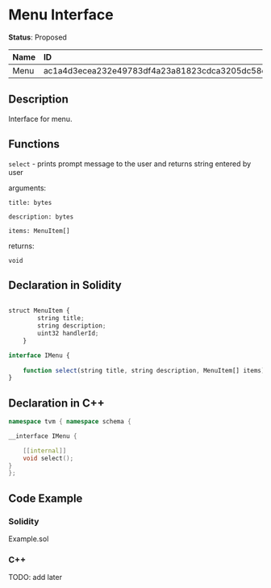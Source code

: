 
# Menu Interface

**Status**: Proposed

| Name      | ID                                                                |
| :-------- | :---------------------------------------------------------------- |
| Menu      | ac1a4d3ecea232e49783df4a23a81823cdca3205dc58cd20c4db259c25605b48  |


## Description

Interface for menu.

## Functions

`select` - prints prompt message to the user and returns string entered by user

arguments: 

	title: bytes
	
	description: bytes

    items: MenuItem[]

returns: 

	void


## Declaration in Solidity

```jsx

struct MenuItem {
        string title;
        string description;
		uint32 handlerId;
    }

interface IMenu {
    
	function select(string title, string description, MenuItem[] items) external returns (uint32 index);
}
```

## Declaration in C++

```cpp
namespace tvm { namespace schema {

__interface IMenu {

	[[internal]]
	void select();
}
};
```

## Code Example

### Solidity

Example.sol

### C++

TODO: add later